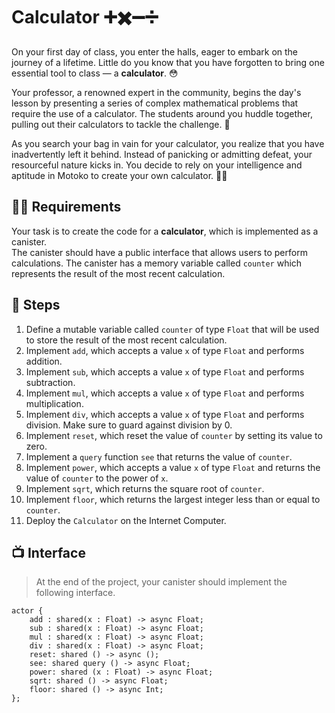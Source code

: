 # Calculator ➕✖️➖➗
On your first day of class, you enter the halls, eager to embark on the journey of a lifetime. Little do you know that you have forgotten to bring one essential tool to class — a **calculator**. 😳 <br/> 

Your professor, a renowned expert in the community, begins the day's lesson by presenting a series of complex mathematical problems that require the use of a calculator. The students around you huddle together, pulling out their calculators to tackle the challenge. 💪 <br/>

As you search your bag in vain for your calculator, you realize that you have inadvertently left it behind. Instead of panicking or admitting defeat, your resourceful nature kicks in. You decide to rely on your intelligence and aptitude in Motoko to create your own calculator. 🧑‍💻
## 🧑‍🏫 Requirements 
Your task is to create the code for a **calculator**, which is implemented as a canister. 
<br/> The canister should have a public interface that allows users to perform calculations. The canister has a memory variable called `counter` which represents the result of the most recent calculation.
## 📒 Steps
1. Define a mutable variable called `counter` of type `Float` that will be used to store the result of the most recent calculation.
2. Implement `add`, which accepts a value `x` of type `Float` and performs addition. 
3. Implement `sub`, which accepts a value `x` of type `Float` and performs subtraction.
4. Implement `mul`, which accepts a value `x` of type `Float` and performs multiplication.
5. Implement `div`, which accepts a value `x` of type `Float` and performs division. Make sure to guard against division by 0.
6. Implement `reset`, which reset the value of  `counter` by setting its value to zero.
7. Implement a `query` function `see` that returns the value of `counter`.
8. Implement `power`, which accepts a value `x` of type `Float` and returns the value of `counter` to the power of `x`.
9. Implement `sqrt`, which  returns the square root of `counter`.
10. Implement `floor`, which returns the largest integer less than or equal to `counter`.
11. Deploy the `Calculator` on the Internet Computer.
## 📺 Interface
> At the end of the project, your canister should implement the following interface.
```motoko
actor {
    add : shared(x : Float) -> async Float;
    sub : shared(x : Float) -> async Float;
    mul : shared(x : Float) -> async Float;
    div : shared(x : Float) -> async Float;
    reset: shared () -> async ();
    see: shared query () -> async Float;
    power: shared (x : Float) -> async Float;
    sqrt: shared () -> async Float;
    floor: shared () -> async Int;
};
```
